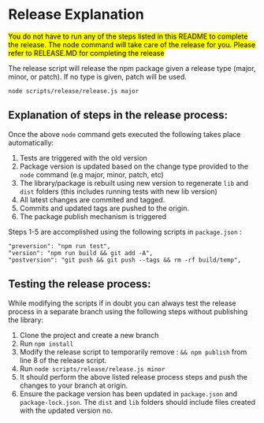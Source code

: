 # Release Explanation
<mark>You do not have to run any of the steps listed in this README to complete the release. The node command will take care of the release for you. Please refer to RELEASE.MD for completing the release</mark>

The release script will release the npm package given a release type (major, minor, or patch). If no type is given, patch will be used.

```
node scripts/release/release.js major
```
## Explanation of steps in the release process:
Once the above ```node``` command gets executed the following takes place automatically:
1. Tests are triggered with the old version
2. Package version is updated based on the change type provided to the ```node``` command (e.g major, minor, patch, etc)
3. The library/package is rebuilt using new version to regenerate ```lib``` and ```dist``` folders (this includes running tests with new lib version)
4. All latest changes are commited and tagged.
5. Commits and updated tags are pushed to the origin.
6. The package publish mechanism is triggered

Steps 1-5 are accomplished using the following scripts in ```package.json``` :
```
"preversion": "npm run test",
"version": "npm run build && git add -A",
"postversion": "git push && git push --tags && rm -rf build/temp",
```

## Testing the release process:
While modifying the scripts if in doubt you can always test the release process in a separate branch using the following steps without publishing the library:
1. Clone the project and create a new branch
2. Run ```npm install```
3. Modify the release script to temporarily remove : ```&& npm publish``` from line 8 of the release script.
4. Run ```node scripts/release/release.js minor```
5. It should perform the above listed release process steps and push the changes to your branch at origin.
6. Ensure the package version has been updated in ```package.json``` and ```package-lock.json```. The ```dist``` and ```lib``` folders should include files created with the updated version no.

